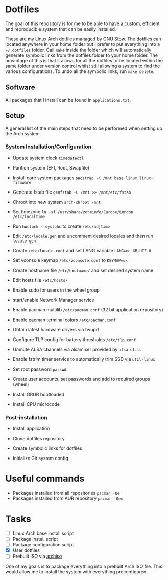 # Dotfiles

The goal of this repository is for me to be able to have a custom, efficient and
reproducible system that can be easily installed.

These are my Linux Arch dotfiles managed by [GNU
Stow](https://www.gnu.org/software/stow/). The dotfiles can located anywhere in
your home folder but I prefer to put everything into a ``~/.dotfiles``
folder. Call ``make`` inside the folder which will automatically generate
symbolic links from the dotfiles folder to your home folder. The advantage of
this is that it allows for all the dotfiles to be located within the same folder
under version control whilst still allowing a system to find the various
configurations. To undo all the symbolic links, run ``make delete``.

## Software
All packages that I install can be found in ``applications.txt``.

## Setup
A general list of the main steps that need to be performed when setting up the
Arch system.

### System Installation/Configuration
- Update system clock ``timedatectl``
- Parition system (EFI, Root, Swapfile)
- Install core system packages ``pacstrap -K /mnt base linux linux-firmware``
- Generate fstab file ``genfstab -U /mnt >> /mnt/etc/fstab``
- Chroot into new system ``arch-chroot /mnt``

- Set timezone ``ln -sf /usr/share/zoneinfo/Europe/London /etc/localtime``
- Run ``hwclock --systohc`` to create ``/etc/adjtime``
- Edit ``/etc/locale.gen`` and uncomment desired locales and then run ``locale-gen``
- Create ``/etc/locale.conf`` and set LANG variable ``LANG=en_GB.UTF-8``
- Set vconsole keymap ``/etc/vconsole.conf`` to ``KEYMAP=uk``
- Create hostname file ``/etc/hostname/`` and set desired system name
- Edit hosts file ``/etc/hosts/``
- Enable sudo for users in the wheel group
- start/enable Network Manager service
- Enable pacman multilib ``/etc/pacman.conf`` (32 bit application repository)
- Enable pacman terminal colors ``/etc/pacman.conf``
- Obtain latest hardware drivers via fwupd
- Configure TLP config for battery thresholds ``/etc/tlp.conf``

- Unmute ALSA channels via alsamixer provided by ``alsa-utils``
- Enable fstrim timer service to automatically trim SSD via ``util-linux``
- Set root password ``passwd``
- Create user accounts, set passwords and add to required groups (wheel)
- Install GRUB bootloaded
- Install CPU microcode

### Post-installation
- Install application
- Clone dotfiles repository
- Create symbolic links for dotfiles

- Initialize Git system config

# Useful commands

- Packages installed from all repositories ``pacman -Qe``
- Packages installed from AUR repository ``pacman -Qem``

# Tasks
- [ ] Linux Arch base install script
- [ ] Package install script
- [ ] Package configuration script
- [X] User dotfiles
- [ ] Prebuilt ISO via [archiso](https://wiki.archlinux.org/title/Archiso)

One of my goals is to package everything into a prebuilt Arch ISO
file. This would allow me to install the system with everything preconfigured.


